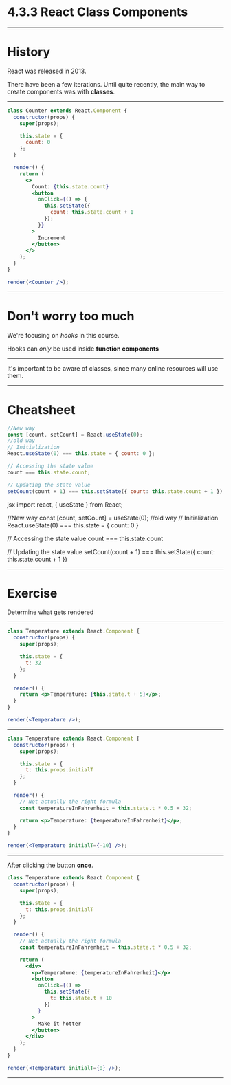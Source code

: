 # 4.3.3 React Class Components

---

# History

React was released in 2013.

There have been a few iterations. Until quite recently, the main way to create components was with **classes**.

---

```jsx live=true
class Counter extends React.Component {
  constructor(props) {
    super(props);

    this.state = {
      count: 0
    };
  }

  render() {
    return (
      <>
        Count: {this.state.count}
        <button
          onClick={() => {
            this.setState({
              count: this.state.count + 1
            });
          }}
        >
          Increment
        </button>
      </>
    );
  }
}

render(<Counter />);
```

---

# Don't worry too much

We're focusing on _hooks_ in this course.

Hooks can _only_ be used inside **function components**

---

It's important to be aware of classes, since many online resources will use them.

---

# Cheatsheet

```jsx
//New way
const [count, setCount] = React.useState(0);
//old way
// Initialization
React.useState(0) === this.state = { count: 0 };

// Accessing the state value
count === this.state.count;

// Updating the state value
setCount(count + 1) === this.setState({ count: this.state.count + 1 });
```

jsx
import react, { useState } from React;

//New way
const [count, setCount] = useState(0);
//old way
// Initialization
React.useState(0) === this.state = { count: 0 }

// Accessing the state value
count === this.state.count

// Updating the state value
setCount(count + 1) === this.setState({ count: this.state.count + 1 })

---

# Exercise

Determine what gets rendered

---

```jsx live=true clickToReveal=true
class Temperature extends React.Component {
  constructor(props) {
    super(props);

    this.state = {
      t: 32
    };
  }

  render() {
    return <p>Temperature: {this.state.t + 5}</p>;
  }
}

render(<Temperature />);
```

---

```jsx live=true clickToReveal=true
class Temperature extends React.Component {
  constructor(props) {
    super(props);

    this.state = {
      t: this.props.initialT
    };
  }

  render() {
    // Not actually the right formula
    const temperatureInFahrenheit = this.state.t * 0.5 + 32;

    return <p>Temperature: {temperatureInFahrenheit}</p>;
  }
}

render(<Temperature initialT={-10} />);
```

---

After clicking the button **once**.

```jsx live=true clickToReveal=true
class Temperature extends React.Component {
  constructor(props) {
    super(props);

    this.state = {
      t: this.props.initialT
    };
  }

  render() {
    // Not actually the right formula
    const temperatureInFahrenheit = this.state.t * 0.5 + 32;

    return (
      <div>
        <p>Temperature: {temperatureInFahrenheit}</p>
        <button
          onClick={() =>
            this.setState({
              t: this.state.t + 10
            })
          }
        >
          Make it hotter
        </button>
      </div>
    );
  }
}

render(<Temperature initialT={0} />);
```

---
